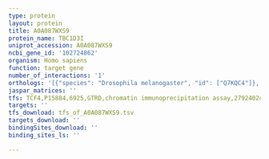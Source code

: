 ```yaml
---
type: protein
layout: protein
title: A0A087WXS9
protein_name: TBC1D3I
uniprot_accession: A0A087WXS9
ncbi_gene_id: '102724862'
organism: Homo sapiens
function: target gene
number_of_interactions: '1'
orthologs: '[{"species": "Drosophila melanogaster", "id": ["Q7KQC4"]}, {"species": "Danio rerio", "id": ["Q5VSE2"]}]'
jaspar_matrices: ''
tfs: TCF4,P15884,6925,GTRD,chromatin immunoprecipitation assay,27924024%5Buid%5D,No
targets: ''
tfs_download: tfs_of_A0A087WXS9.tsv
targets_download: ''
bindingSites_download: ''
binding_sites_ls: ''

---
```

